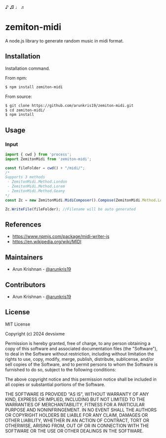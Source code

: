 ♪ ♫ ♩ ♬

# zemiton-midi

A node.js library to generate random music in midi format.

## Installation

Installation command.

From npm:
```bash
$ npm install zemiton-midi
```

From source:
```bash
$ git clone https://github.com/arunkris19/zemiton-midi.git
$ cd zemiton-midi/
$ npm install
```

## Usage


### Input

```js
import { cwd } from 'process';
import ZemitonMidi from 'zemiton-midi';

const fileFolder = cwd() + "/midi/";
/*
Supports 3 methods 
 - ZemitonMidi.Method.London
 - ZemitonMidi.Method.Lorem
 - ZemitonMidi.Method.Geany
*/
const Zc = new ZemitonMidi.MidiComposer().Compose(ZemitonMidi.Method.London);

Zc.WriteFile(fileFolder); //Filename will be auto generated

```
## References

  * https://www.npmjs.com/package/midi-writer-js
  * https://en.wikipedia.org/wiki/MIDI

## Maintainers

  * Arun Krishnan - [@arunkris19](https://github.com/arunkris19)

## Contributors

  * Arun Krishnan - [@arunkris19](https://github.com/arunkris19)

## License

MIT License

Copyright (c) 2024 devsixme

Permission is hereby granted, free of charge, to any person obtaining a copy
of this software and associated documentation files (the "Software"), to deal
in the Software without restriction, including without limitation the rights
to use, copy, modify, merge, publish, distribute, sublicense, and/or sell
copies of the Software, and to permit persons to whom the Software is
furnished to do so, subject to the following conditions:

The above copyright notice and this permission notice shall be included in all
copies or substantial portions of the Software.

THE SOFTWARE IS PROVIDED "AS IS", WITHOUT WARRANTY OF ANY KIND, EXPRESS OR
IMPLIED, INCLUDING BUT NOT LIMITED TO THE WARRANTIES OF MERCHANTABILITY,
FITNESS FOR A PARTICULAR PURPOSE AND NONINFRINGEMENT. IN NO EVENT SHALL THE
AUTHORS OR COPYRIGHT HOLDERS BE LIABLE FOR ANY CLAIM, DAMAGES OR OTHER
LIABILITY, WHETHER IN AN ACTION OF CONTRACT, TORT OR OTHERWISE, ARISING FROM,
OUT OF OR IN CONNECTION WITH THE SOFTWARE OR THE USE OR OTHER DEALINGS IN THE
SOFTWARE.
